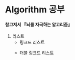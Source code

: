 # Algorithm 공부

#### 참고저서 『뇌를 자극하는 알고리즘』

1. 리스트
    + 링크드 리스트
        > 
    + 더블 링크드 리스트
        >

